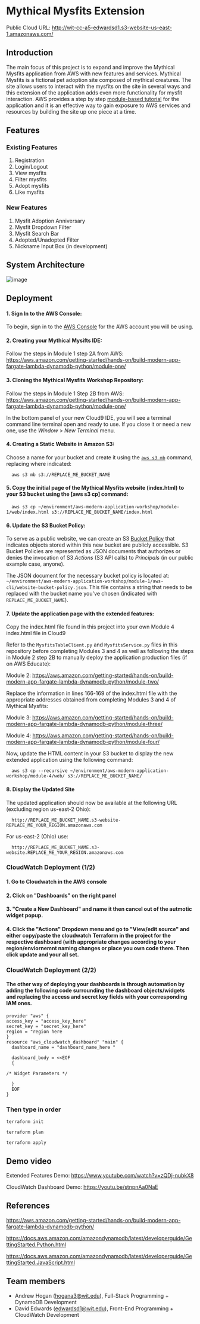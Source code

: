 # Mythical Mysfits Extension

Public Cloud URL: http://wit-cc-a5-edwardsd1.s3-website-us-east-1.amazonaws.com/

## Introduction

The main focus of this project is to expand and improve the Mythical Mysfits application from AWS with new features and services. Mythical Mysfits is a fictional pet adoption site composed of mythical creatures. The site allows users to interact with the mysfits on the site in several ways and this extension of the application adds even more functionality for mysfit interaction. AWS provides a step by step [module-based tutorial](https://aws.amazon.com/getting-started/hands-on/build-modern-app-fargate-lambda-dynamodb-python/) for the application and it is an effective way to gain exposure to AWS services and resources by building the site up one piece at a time.

## Features 
### Existing Features
1. Registration
2. Login/Logout
3. View mysfits 
4. Filter mysfits
5. Adopt mysfits
6. Like mysfits

### New Features
1. Mysfit Adoption Anniversary
2. Mysfit Dropdown Filter
3. Mysfit Search Bar
4. Adopted/Unadopted Filter
5. Nickname Input Box (in development)

## System Architecture
![image](https://user-images.githubusercontent.com/43997359/129091401-08dd10b0-e438-497e-b740-13d00a9914a7.png)

## Deployment
#### 1. Sign In to the AWS Console:

To begin, sign in to the [AWS Console](https://console.aws.amazon.com) for the AWS account you will be using.
  
#### 2. Creating your Mythical Mysifts IDE:

Follow the steps in Module 1 step 2A from AWS: https://aws.amazon.com/getting-started/hands-on/build-modern-app-fargate-lambda-dynamodb-python/module-one/

#### 3. Cloning the Mythical Mysfits Workshop Repository:

Follow the steps in Module 1 Step 2B from AWS: https://aws.amazon.com/getting-started/hands-on/build-modern-app-fargate-lambda-dynamodb-python/module-one/

In the bottom panel of your new Cloud9 IDE, you will see a terminal command line terminal open and ready to use. If you close it or need a new one, use the       *Window* > *New Terminal* menu.

#### 4. Creating a Static Website in Amazon S3:

Choose a name for your bucket and create it using the [```aws s3 mb```](https://docs.aws.amazon.com/cli/latest/reference/s3/mb.html) command, replacing where   indicated:

```
  aws s3 mb s3://REPLACE_ME_BUCKET_NAME
```
#### 5. Copy the initial page of the Mythical Mysfits website (index.html) to your S3 bucket using the [aws s3 cp] command:

```
  aws s3 cp ~/environment/aws-modern-application-workshop/module-1/web/index.html s3://REPLACE_ME_BUCKET_NAME/index.html
```

#### 6. Update the S3 Bucket Policy:

To serve as a public website, we can create an S3 [Bucket Policy](https://docs.aws.amazon.com/AmazonS3/latest/dev/example-bucket-policies.html) that indicates  objects stored within this new bucket are publicly accessible. S3 Bucket Policies are represented as JSON documents that authorizes or denies the invocation of S3 *Actions* (S3 API calls) to *Principals* (in our public example case, anyone). 

The JSON document for the necessary bucket policy is located at: `~/environment/aws-modern-application-workshop/module-1/aws-cli/website-bucket-policy.json`.  This file contains a string that needs to be replaced with the bucket name you've chosen (indicated with `REPLACE_ME_BUCKET_NAME`).

#### 7. Update the application page with the extended features:

Copy the index.html file found in this project into your own Module 4 index.html file in Cloud9

Refer to the `MysfitsTableClient.py` and `MysfitsService.py` files in this repository before completing Modules 3 and 4 as well as following the steps in Module 2 step 2B to manually deploy the application production files (if on AWS Educate):

Module 2: https://aws.amazon.com/getting-started/hands-on/build-modern-app-fargate-lambda-dynamodb-python/module-two/

Replace the information in lines 166-169 of the index.html file with the appropriate addresses obtained from completing Modules 3 and 4 of Mythical Mysfits:

Module 3: https://aws.amazon.com/getting-started/hands-on/build-modern-app-fargate-lambda-dynamodb-python/module-three/


Module 4: https://aws.amazon.com/getting-started/hands-on/build-modern-app-fargate-lambda-dynamodb-python/module-four/


Now, update the HTML content in your S3 bucket to display the new extended application using the following command:

```
  aws s3 cp --recursive ~/environment/aws-modern-application-workshop/module-4/web/ s3://REPLACE_ME_BUCKET_NAME/
```

#### 8. Display the Updated Site
The updated application should now be available at the following URL (excluding region us-east-2 Ohio):

```
  http://REPLACE_ME_BUCKET_NAME.s3-website-REPLACE_ME_YOUR_REGION.amazonaws.com
```

For us-east-2 (Ohio) use:

```
  http://REPLACE_ME_BUCKET_NAME.s3-website.REPLACE_ME_YOUR_REGION.amazonaws.com
```
### CloudWatch Deployment (1/2)
#### 1. Go to Cloudwatch in the AWS console

#### 2. Click on "Dashboards" on the right panel

#### 3. "Create a New Dashboard" and name it then cancel out of the autmotic widget popup.

#### 4. Click the "Actions" Dropdown menu and go to "View/edit source" and either copy/paste the cloudwatch Terraform in the project for the respective dashboard (with appropriate changes according to your region/enviornemnt naming changes or place you own code there. Then click update and your all set.

### CloudWatch Deployment (2/2)

#### The other way of deploying your dashboards is through automation by adding the following code surrounding the dashboard objects/widgets and replacing the access and secret key fields with your corresponding IAM ones.

```
provider "aws" {
access_key = "access_key_here"
secret_key = "secret_key_here"
region = "region here
}
resource "aws_cloudwatch_dashboard" "main" {
  dashboard_name = "dashboard_name_here "

  dashboard_body = <<EOF
  {

/* Widget Parameters */

  }
  EOF
}
```
### Then type in order
```
terraform init
```
```
terraform plan
```
```
terraform apply
```
## Demo video

Extended Features Demo: https://www.youtube.com/watch?v=zQDj-nubkX8

CloudWatch Dashboard Demo: https://youtu.be/stnpnAa0NaE

## References

https://aws.amazon.com/getting-started/hands-on/build-modern-app-fargate-lambda-dynamodb-python/

https://docs.aws.amazon.com/amazondynamodb/latest/developerguide/GettingStarted.Python.html

https://docs.aws.amazon.com/amazondynamodb/latest/developerguide/GettingStarted.JavaScript.html

## Team members

* Andrew Hogan (hogana3@wit.edu), Full-Stack Programming + DynamoDB Development 
* David Edwards (edwardsd1@wit.edu), Front-End Programming + CloudWatch Development
